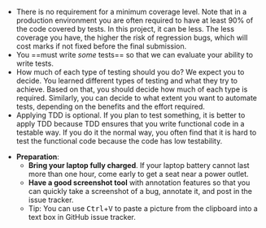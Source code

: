 <div id="expectations">

* There is no requirement for a minimum coverage level. Note that in a production environment you are often required to have at least 90% of the code covered by tests. In this project, it can be less. The less coverage you have, the higher the risk of regression bugs, which will cost marks if not fixed before the final submission.
* You ==must write _some_ tests== so that we can evaluate your ability to write tests.
* How much of each type of testing should you do? We expect you to decide. You learned different types of testing and what they try to achieve. Based on that, you should decide how much of each type is required. Similarly, you can decide to what extent you want to automate tests, depending on the benefits and the effort required.
* Applying TDD is optional. If you plan to test something, it is better to apply TDD because TDD ensures that you write functional code in a testable way. If you do it the normal way, you often find that it is hard to test the functional code because the code has low testability.

</div>
<div id="testathonPreparations">

* **Preparation**:
  * **Bring your laptop fully charged**. If your laptop battery cannot last more than one hour, come early to get a seat near a power outlet.
  * **Have a good screenshot tool** with annotation features so that you can quickly take a screenshot of a bug, annotate it, and post in the issue tracker.
  * Tip: You can use <kbd>Ctrl</kbd>+<kbd>V</kbd> to paste a picture from the clipboard into a text box in GitHub issue tracker. 
  
</div>